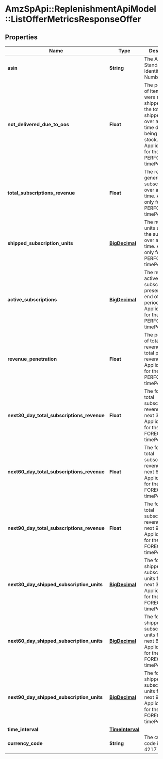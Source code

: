# AmzSpApi::ReplenishmentApiModel::ListOfferMetricsResponseOffer

## Properties
Name | Type | Description | Notes
------------ | ------------- | ------------- | -------------
**asin** | **String** | The Amazon Standard Identification Number (ASIN). | [optional] 
**not_delivered_due_to_oos** | **Float** | The percentage of items that were not shipped out of the total shipped units over a period of time due to being out of stock. Applicable only for the PERFORMANCE timePeriodType. | [optional] 
**total_subscriptions_revenue** | **Float** | The revenue generated from subscriptions over a period of time. Applicable only for the PERFORMANCE timePeriodType. | [optional] 
**shipped_subscription_units** | [**BigDecimal**](BigDecimal.md) | The number of units shipped to the subscribers over a period of time. Applicable only for the PERFORMANCE timePeriodType. | [optional] 
**active_subscriptions** | [**BigDecimal**](BigDecimal.md) | The number of active subscriptions present at the end of the period. Applicable only for the PERFORMANCE timePeriodType. | [optional] 
**revenue_penetration** | **Float** | The percentage of total program revenue out of total product revenue. Applicable only for the PERFORMANCE timePeriodType. | [optional] 
**next30_day_total_subscriptions_revenue** | **Float** | The forecasted total subscription revenue for the next 30 days. Applicable only for the FORECAST timePeriodType. | [optional] 
**next60_day_total_subscriptions_revenue** | **Float** | The forecasted total subscription revenue for the next 60 days. Applicable only for the FORECAST timePeriodType. | [optional] 
**next90_day_total_subscriptions_revenue** | **Float** | The forecasted total subscription revenue for the next 90 days. Applicable only for the FORECAST timePeriodType. | [optional] 
**next30_day_shipped_subscription_units** | [**BigDecimal**](BigDecimal.md) | The forecasted shipped subscription units for the next 30 days. Applicable only for the FORECAST timePeriodType. | [optional] 
**next60_day_shipped_subscription_units** | [**BigDecimal**](BigDecimal.md) | The forecasted shipped subscription units for the next 60 days. Applicable only for the FORECAST timePeriodType. | [optional] 
**next90_day_shipped_subscription_units** | [**BigDecimal**](BigDecimal.md) | The forecasted shipped subscription units for the next 90 days. Applicable only for the FORECAST timePeriodType. | [optional] 
**time_interval** | [**TimeInterval**](TimeInterval.md) |  | [optional] 
**currency_code** | **String** | The currency code in ISO 4217 format. | [optional] 

